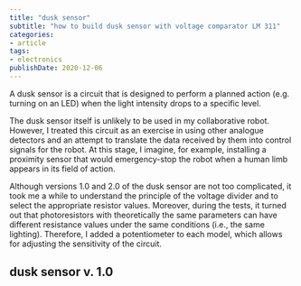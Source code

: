 ```yaml
---
title: "dusk sensor"
subtitle: "how to build dusk sensor with voltage comparator LM 311"
categories:
- article
tags:
- electronics
publishDate: 2020-12-06
---
```


A dusk sensor is a circuit that is designed to perform a planned action (e.g. turning on an LED) when the light intensity drops to a specific level.

The dusk sensor itself is unlikely to be used in my collaborative robot. However, I treated this circuit as an exercise in using other analogue detectors and an attempt to translate the data received by them into control signals for the robot. At this stage, I imagine, for example, installing a proximity sensor that would emergency-stop the robot when a human limb appears in its field of action.

Although versions 1.0 and 2.0 of the dusk sensor are not too complicated, it took me a while to understand the principle of the voltage divider and to select the appropriate resistor values. Moreover, during the tests, it turned out that photoresistors with theoretically the same parameters can have different resistance values under the same conditions (i.e., the same lighting). Therefore, I added a potentiometer to each model, which allows for adjusting the sensitivity of the circuit.

## dusk sensor v. 1.0